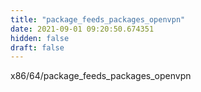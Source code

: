 ```yaml
---
title: "package_feeds_packages_openvpn"
date: 2021-09-01 09:20:50.674351
hidden: false
draft: false
---
```


x86/64/package_feeds_packages_openvpn

